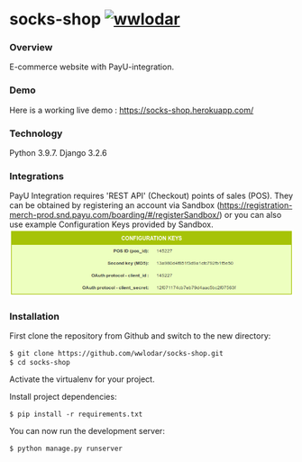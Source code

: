 # socks-shop [![wwlodar](https://circleci.com/gh/wwlodar/socks-shop.svg?style=shield)](https://app.circleci.com/pipelines/github/wwlodar/socks-shop?branch=main)

### Overview
E-commerce website with PayU-integration.
### Demo
Here is a working live demo : https://socks-shop.herokuapp.com/
### Technology
Python 3.9.7. 
Django 3.2.6

### Integrations
PayU Integration requires 'REST API' (Checkout) points of sales (POS).
They can be obtained by registering an account via Sandbox (https://registration-merch-prod.snd.payu.com/boarding/#/registerSandbox/)
or you can also use example Configuration Keys provided by Sandbox. 
![img.png](img.png)

### Installation

First clone the repository from Github and switch to the new directory:
```
$ git clone https://github.com/wwlodar/socks-shop.git
$ cd socks-shop
```
Activate the virtualenv for your project.

Install project dependencies:
```
$ pip install -r requirements.txt
```

You can now run the development server:
```
$ python manage.py runserver
```

